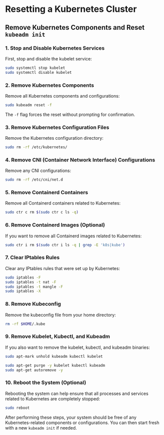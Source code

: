 # Resetting a Kubernetes Cluster

## Remove Kubernetes Components and Reset `kubeadm init`

### 1. **Stop and Disable Kubernetes Services**

First, stop and disable the kubelet service:

```bash
sudo systemctl stop kubelet
sudo systemctl disable kubelet
```

### 2. **Remove Kubernetes Components**

Remove all Kubernetes components and configurations:

```bash
sudo kubeadm reset -f
```

The `-f` flag forces the reset without prompting for confirmation.

### 3. **Remove Kubernetes Configuration Files**

Remove the Kubernetes configuration directory:

```bash
sudo rm -rf /etc/kubernetes/
```

### 4. **Remove CNI (Container Network Interface) Configurations**

Remove any CNI configurations:

```bash
sudo rm -rf /etc/cni/net.d
```

### 5. **Remove Containerd Containers**

Remove all Containerd containers related to Kubernetes:

```bash
sudo ctr c rm $(sudo ctr c ls -q)
```

### 6. **Remove Containerd Images (Optional)**

If you want to remove all Containerd images related to Kubernetes:

```bash
sudo ctr i rm $(sudo ctr i ls -q | grep -E 'k8s|kube')
```

### 7. **Clear IPtables Rules**

Clear any IPtables rules that were set up by Kubernetes:

```bash
sudo iptables -F
sudo iptables -t nat -F
sudo iptables -t mangle -F
sudo iptables -X
```

### 8. **Remove Kubeconfig**

Remove the kubeconfig file from your home directory:

```bash
rm -rf $HOME/.kube
```

### 9. **Remove Kubelet, Kubectl, and Kubeadm**

If you also want to remove the kubelet, kubectl, and kubeadm binaries:

```bash
sudo apt-mark unhold kubeadm kubectl kubelet

sudo apt-get purge -y kubelet kubectl kubeadm
sudo apt-get autoremove -y
```

### 10. **Reboot the System (Optional)**

Rebooting the system can help ensure that all processes and services related to Kubernetes are completely stopped:

```bash
sudo reboot
```

After performing these steps, your system should be free of any Kubernetes-related components or configurations. You can then start fresh with a new `kubeadm init` if needed.
